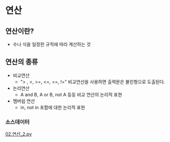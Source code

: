 # 연산

## 연산이란?
- 수나 식을 일정한 규칙에 따라 계산하는 것
## 연산의 종류
- 비교연산
    - "> , <, >=, <=, ==, !=" 비교연산을 사용하면 출력문은 불린형으로 도출된다.
- 논리연산
    - A and B, A or B, not A 등등 비교 연산의 논리적 표현
- 멤버쉽 연산
    - in, not in 포함에 대한 논리적 표현

### 소스데이터
[02.연산_2.py](../code/02.%EC%97%B0%EC%82%B0_2.py)